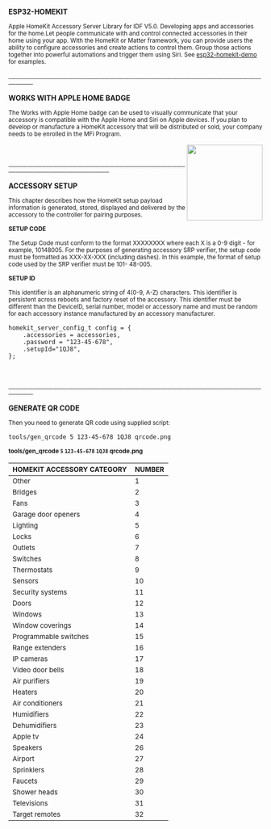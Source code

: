 <b>ESP32-HOMEKIT</b>

<sup>Apple HomeKit Accessory Server Library for IDF V5.0. Developing apps and accessories for the home.Let people communicate with and control connected accessories in their home using your app. With the HomeKit or Matter framework, you can provide users the ability to configure accessories and create actions to control them. Group those actions together into powerful automations and trigger them using Siri. See [esp32-homekit-demo](https://github.com/AchimPieters/esp32-homekit-demo) for examples.</sup> 
<br>
<br>
<sub><sup>____________________________________________________________________________________________________________________________</sup></sub>
<br>
<br>
<b>WORKS WITH APPLE HOME BADGE</b>

<sup>The Works with Apple Home badge can be used to visually communicate that your accessory is compatible with the Apple Home and Siri on Apple devices. If you plan to develop or manufacture a HomeKit accessory that will be distributed or sold, your company needs to be enrolled in the MFi Program.</sup> 

<img  style="float: right;" src="https://github.com/AchimPieters/ESP32-SmartPlug/blob/main/images/works-with-apple-home.svg" width="150">

<br>
<br>
<sub><sup>____________________________________________________________________________________________________________________________</sup></sub>
<br>
<br>
<b>ACCESSORY SETUP</b>

<sup>This chapter describes how the HomeKit setup payload information is generated, stored, displayed and delivered by
the accessory to the controller for pairing purposes.</sup> 

<sup><b>SETUP CODE</b></sup> 

<sup>The Setup Code must conform to the format XXXXXXXX where each X is a 0-9 digit - for example, 10148005. For the
purposes of generating accessory SRP verifier, the setup code must be formatted as
XXX-XX-XXX (including dashes). In this example, the format of setup code used by the SRP verifier must be 101-
48-005.</sup> 

<sup><b>SETUP ID</b></sup> 

<sup>This identifier is an alphanumeric string of 4(0-9, A-Z) characters. This identifier is persistent across reboots and
factory reset of the accessory. This identifier must be different than the DeviceID, serial number, model or accessory
name and must be random for each accessory instance manufactured by an accessory manufacturer.</sup> 


```
homekit_server_config_t config = {
    .accessories = accessories,
    .password = "123-45-678",
    .setupId="1QJ8",
};
```
<br>
<br>
<sub><sup>____________________________________________________________________________________________________________________________</sup></sub>
<br>
<br>
<b>GENERATE QR CODE</b>

<sup>Then you need to generate QR code using supplied script:</sup>

```
tools/gen_qrcode 5 123-45-678 1QJ8 qrcode.png
```

<sup><b>tools/gen_qrcode `5` `123-45-678` `1QJ8` qrcode.png</b></sup>


| <sup><b>HOMEKIT ACCESSORY CATEGORY</b></sup> | <sup><b>NUMBER</b></sup> |
|----------------------------|--------|
| <sup>Other</sup>                      | <sup>1</sup>      |
| <sup>Bridges</sup>                    | <sup>2</sup>      |
| <sup>Fans</sup>                       | <sup>3</sup>      |
| <sup>Garage door openers</sup>        | <sup>4</sup>      |
| <sup>Lighting</sup>                   | <sup>5</sup>      |
| <sup>Locks</sup>                      | <sup>6</sup>      |
| <sup>Outlets</sup>                    | <sup>7</sup>      |
| <sup>Switches</sup>                   | <sup>8</sup>      |
| <sup>Thermostats</sup>                | <sup>9</sup>      |
| <sup>Sensors</sup>                    | <sup>10</sup>     |
| <sup>Security systems</sup>           | <sup>11</sup>     |
| <sup>Doors</sup>                      | <sup>12</sup>     |
| <sup>Windows</sup>                    | <sup>13</sup>     |
| <sup>Window coverings</sup>           | <sup>14</sup>     |
| <sup>Programmable switches</sup>      | <sup>15</sup>     |
| <sup>Range extenders</sup>            | <sup>16</sup>     |
| <sup>IP cameras</sup>                 | <sup>17</sup>     |
| <sup>Video door bells</sup>           | <sup>18</sup>     |
| <sup>Air purifiers</sup>              | <sup>19</sup>     |
| <sup>Heaters</sup>                    | <sup>20</sup>     |
| <sup>Air conditioners</sup>           | <sup>21</sup>     |
| <sup>Humidifiers</sup>                | <sup>22</sup>     |
| <sup>Dehumidifiers</sup>              | <sup>23</sup>     |
| <sup>Apple tv</sup>                   | <sup>24</sup>     |
| <sup>Speakers</sup>                   | <sup>26</sup>     |
| <sup>Airport</sup>                    | <sup>27</sup>     |
| <sup>Sprinklers</sup>                 | <sup>28</sup>     |
| <sup>Faucets</sup>                    | <sup>29</sup>     |
| <sup>Shower heads</sup>               | <sup>30</sup>     |
| <sup>Televisions</sup>                | <sup>31</sup>     |
| <sup>Target remotes</sup>             | <sup>32</sup>     |


